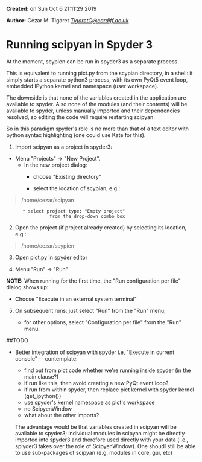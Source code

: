 **Created:** on Sun Oct  6 21:11:29 2019

**Author:** Cezar M. Tigaret *TigaretC@cardiff.ac.uk*


# Running scipyan in Spyder 3

At the moment, scypien can be run in spyder3 as a separate process.

This is equivalent to running pict.py from the scypian directory, in a shell: it simply
starts a separate python3 process, with its own PyQt5 event loop, embedded
IPython kernel and namespace (user workspace). 

The downside is that none of the variables created in the application are available to spyder.
Also none of the modules (and their contents) will be available to spyder, unless manually
imported and their dependencies resolved, so editing the code will require restarting
scipyan.

So in this paradigm spyder's role is no more than that of a text editor with python
syntax highlighting (one could use Kate for this).


1. Import scipyan as a project in spyder3:
        
- Menu "Projects" -> "New Project".
     - In the new project dialog:
          * choose "Existing directory"
                
          * select the location of scypian, e.g.:
> /home/cezar/scipyan
                    
          * select project type: "Empty project" 
                    from the drop-down combo box
    
2. Open the project (if project already created) by 
            selecting its location, e.g.:
> /home/cezar/scypien
        
3. Open pict.py in spyder editor
        
4. Menu "Run" -> "Run"
        
**NOTE:** When running for the first time,
               the "Run configuration per file" dialog shows up:

- Choose "Execute in an external system terminal"

5. On subsequent runs: just select "Run" from the "Run" menu; 

    * for other options, select "Configuration per file" from the "Run" menu.

##TODO

- Better integration of scipyan with spyder i.e, "Execute in current console" -- contemplate:
    - find out from pict code whether we're running inside spyder (in the main clause?)
    - if run like this, then avoid creating a new PyQt event loop?
    - if run from within spyder, then replace pict kernel with spyder kernel (get_ipython())
    - use spyder's kernel namespace as pict's workspace
    - no ScipyenWindow
    - what about the other imports?

    The advantage would be that variables created in scipyan will be available to spyder3;
    individual modules in scipyan might be directly imported into spyder3 and therefore
    used directly with your data (i.e., spiyder3 takes over the role of ScipyenWindow).
    One shoudl still be able to use sub-packages of scipyan (e.g. modules in core, gui, etc)
        
